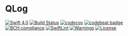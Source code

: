 # QLog

[![Swift 4.0](https://img.shields.io/badge/Swift-4.0-brightgreen.svg?style=flat)](https://swift.org/) [![Build Status](https://travis-ci.org/QuantumApplications/QLog.svg?branch=master)](https://travis-ci.org/QuantumApplications/QLog) [![codecov](https://codecov.io/gh/QuantumApplications/QLog/branch/master/graph/badge.svg)](https://codecov.io/gh/QuantumApplications/QLog) [![codebeat badge](https://codebeat.co/badges/aa53a840-ce66-4ae2-b694-77777377da57)](https://codebeat.co/projects/github-com-quantumapplications-qlog-master) [![BCH compliance](https://bettercodehub.com/edge/badge/QuantumApplications/QLog?branch=master)](https://bettercodehub.com/) [![SwiftLint](https://img.shields.io/badge/SwiftLint-passing-brightgreen.svg)](https://github.com/realm/SwiftLint/) [![Warnings](https://img.shields.io/badge/Warnings-0-brightgreen.svg)]() [![License](https://img.shields.io/badge/License-MIT-brightgreen.svg)]()
